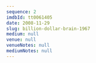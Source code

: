 ```yaml
---
sequence: 2
imdbId: tt0061405
date: 2008-11-29
slug: billion-dollar-brain-1967
medium: null
venue: null
venueNotes: null
mediumNotes: null
---
```


